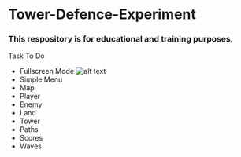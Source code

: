 # Tower-Defence-Experiment

### This respository is for educational and training purposes.

[tick]: https://cdn0.iconfinder.com/data/icons/fatcow/32x32/tick.png "(done!)"

Task To Do

* Fullscreen Mode ![alt text][tick]
* Simple Menu
* Map
* Player
* Enemy
* Land
* Tower
* Paths
* Scores
* Waves


